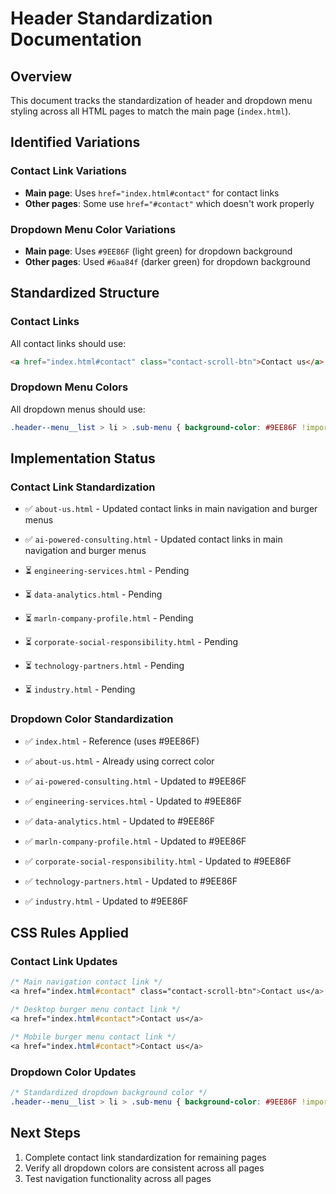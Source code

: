 # Header Standardization Documentation

## Overview
This document tracks the standardization of header and dropdown menu styling across all HTML pages to match the main page (`index.html`).

## Identified Variations

### Contact Link Variations
- **Main page**: Uses `href="index.html#contact"` for contact links
- **Other pages**: Some use `href="#contact"` which doesn't work properly

### Dropdown Menu Color Variations
- **Main page**: Uses `#9EE86F` (light green) for dropdown background
- **Other pages**: Used `#6aa84f` (darker green) for dropdown background

## Standardized Structure

### Contact Links
All contact links should use:
```html
<a href="index.html#contact" class="contact-scroll-btn">Contact us</a>
```

### Dropdown Menu Colors
All dropdown menus should use:
```css
.header--menu__list > li > .sub-menu { background-color: #9EE86F !important; }
```

## Implementation Status

### Contact Link Standardization
- ✅ `about-us.html` - Updated contact links in main navigation and burger menus
- ✅ `ai-powered-consulting.html` - Updated contact links in main navigation and burger menus
- ⏳ `engineering-services.html` - Pending
- ⏳ `data-analytics.html` - Pending

- ⏳ `marln-company-profile.html` - Pending
- ⏳ `corporate-social-responsibility.html` - Pending
- ⏳ `technology-partners.html` - Pending
- ⏳ `industry.html` - Pending

### Dropdown Color Standardization
- ✅ `index.html` - Reference (uses #9EE86F)
- ✅ `about-us.html` - Already using correct color
- ✅ `ai-powered-consulting.html` - Updated to #9EE86F
- ✅ `engineering-services.html` - Updated to #9EE86F
- ✅ `data-analytics.html` - Updated to #9EE86F

- ✅ `marln-company-profile.html` - Updated to #9EE86F
- ✅ `corporate-social-responsibility.html` - Updated to #9EE86F
- ✅ `technology-partners.html` - Updated to #9EE86F
- ✅ `industry.html` - Updated to #9EE86F

## CSS Rules Applied

### Contact Link Updates
```css
/* Main navigation contact link */
<a href="index.html#contact" class="contact-scroll-btn">Contact us</a>

/* Desktop burger menu contact link */
<a href="index.html#contact">Contact us</a>

/* Mobile burger menu contact link */
<a href="index.html#contact">Contact us</a>
```

### Dropdown Color Updates
```css
/* Standardized dropdown background color */
.header--menu__list > li > .sub-menu { background-color: #9EE86F !important; }
```

## Next Steps
1. Complete contact link standardization for remaining pages
2. Verify all dropdown colors are consistent across all pages
3. Test navigation functionality across all pages
